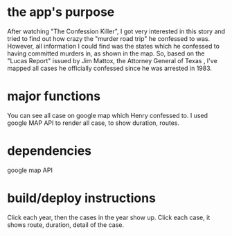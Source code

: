  # the app's purpose
 After watching "The Confession Killer", I got very interested in this story and tried to find out how crazy the "murder road trip" he confessed to was. However, all information I could find was the states which he confessed to having committed murders in, as shown in the map.
So, based on the "Lucas Report" issued by Jim Mattox, the Attorney General of Texas , I've mapped all cases he officially confessed since he was arrested in 1983. 

# major functions
You can see all case on google map  which Henry confessed to. I used google MAP API to render all case, to show duration, routes.

# dependencies
google map API

# build/deploy instructions
Click each year, then the cases in the year show up. 
Click each case, it shows route, duration, detail of the case.
